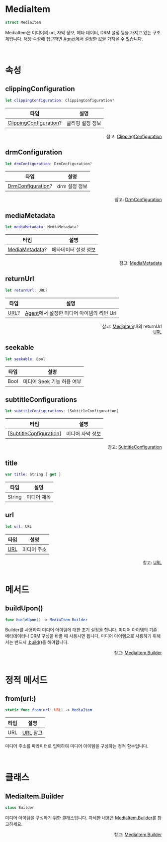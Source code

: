 # MediaItem

```swift
struct MediaItem
```

MediaItem은 미디어의 url, 자막 정보, 메타 데이터, DRM 설정 등을 가지고 있는 구조체입니다. 해당 속성에 접근하면 [Agnet](../../../agent/home.md)에서 설정한 값을 가져올 수 있습니다.

<br>

# 속성

## clippingConfiguration

```swift
let clippingConfiguration: ClippingConfiguration?
```

|타입|설명|
|:--:|--|
|[ClippingConfiguration](../clipping-configuration/home.md)?| 클리핑 설정 정보 |

<div align="right">
참고: <a href="../clipping-configuration/home.md">ClippingConfiguration</a>
</div>

## drmConfiguration

```swift
let drmConfiguration: DrmConfiguration?
```

|타입|설명|
|:--:|--|
|[DrmConfiguration](../drm-configuration/home.md)?| drm 설정 정보 |

<div align="right">
참고: <a href="../drm-configuration/home.md">DrmConfiguration</a>
</div>

## mediaMetadata

```swift
let mediaMetadata: MediaMetadata?
```

|타입|설명|
|:--:|--|
|[MediaMetadata](../media-metadata/home.md)?|메타데이터 설정 정보|

<div align="right">
참고: <a href="../media-metadata/home.md">MediaMetadata</a>
</div>

## returnUrl

```swift
let returnUrl: URL?
```

|타입|설명|
|:--:|--|
|[URL](https://developer.apple.com/documentation/foundation/url)?|[Agent](../../../agent/home.md)에서 설정한 미디어 아이템의 리턴 Url|

<div align="right">
참고: <a href="../../../agent/home.md#mediaitem">MediaItem</a>내의 returnUrl<br>
<a href="https://developer.apple.com/documentation/foundation/url">URL</a>
</div>

## seekable

```swift
let seekable: Bool
```

|타입|설명|
|:--:|--|
|Bool|미디어 Seek 기능 허용 여부|

## subtitleConfigurations

```swift
let subtitleConfigurations: [SubtitleConfiguration]
```

|타입|설명|
|:--:|--|
|\[[SubtitleConfiguration](../subtitle-configuration/home.md)\]| 미디어 자막 정보|

<div align="right">
참고: <a href="../subtitle-configuration/home.md">SubtitleConfiguration</a>
</div>

## title

```swift
var title: String { get }
```

|타입|설명|
|:--:|--|
|String|미디어 제목|

## url

```swift
let url: URL
```

|타입|설명|
|:--:|--|
|[URL](https://developer.apple.com/documentation/foundation/url)|미디어 주소|

<div align="right">
참고: <a href="https://developer.apple.com/documentation/foundation/url">URL</a>
</div>

<br>

# 메서드

## buildUpon()

```swift
func buildUpon() -> MediaItem.Builder
```

Builder를 사용하여 미디어 아이템에 대한 초기 설정을 합니다. 미디어 아이템의 기존 메타데이터나 DRM 구성을 바꿀 때 사용시면 됩니다. 미디어 아이템으로 사용하기 위해서는 반드시 [.build()](../../class/media-item-builder/home.md#build)를 해야합니다.

<div align="right">
참고: <a href="#mediaitembuilder">MediaItem.Builder</a>
</div>

<br>

# 정적 메서드 

## from(url:)

```swift
static func from(url: URL) -> MediaItem
```

|타입|설명|
|:--:|:--:|
|URL|[URL](https://developer.apple.com/documentation/foundation/url) 참고|

미디어 주소를 파라미터로 입력하여 미디어 아이템을 구성하는 정적 함수입니다.

<br>

# 클래스

## MediaItem.Builder

```swift
class Builder
```

미디어 아이템을 구성하기 위한 클래스입니다. 자세한 내용은 [MediaItem.Builder](../../class/media-item-builder/home.md)를 참고하세요.

<div align="right">
참고: <a href="../../class/media-item-builder/home.md">MediaItem.Builder</a>
</div>
